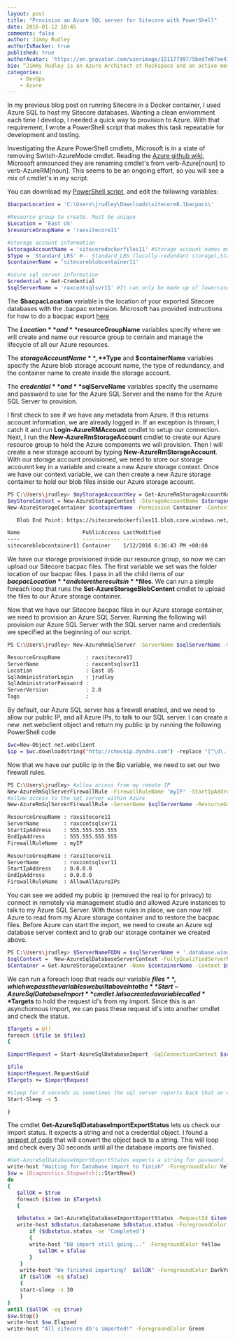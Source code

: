 ```yaml
---
layout: post
title: "Provision an Azure SQL server for Sitecore with PowerShell"
date: 2016-01-12 10:45
comments: false
author: Jimmy Rudley
authorIsRacker: true
published: true
authorAvatar: 'https://en.gravatar.com/userimage/151177997/5bed7e07ee47533cbd34b951d463bcb7.jpg'
bio: “Jimmy Rudley is an Azure Architect at Rackspace and an active member of the Azure community. He focuses on solving large and complex architecture and automation problems within Azure."
categories:
    - DevOps
    - Azure
---
```



In my previous blog post on running Sitecore in a Docker container, I used Azure SQL to host my Sitecore databases. Wanting a clean enviornment each time I develop, I needed a quick way to provision to Azure. With that requirement, I wrote a PowerShell script that makes this task repeatable for development and testing.

<!-- more -->

Investigating the Azure PowerShell cmdlets, Microsoft is in a state of removing Switch-AzureMode cmdlet. Reading the [Azure github wiki](https://github.com/Azure/azure-powershell/wiki/Deprecation-of-Switch-AzureMode-in-Azure-PowerShell), Microsoft announced they are renaming cmdlet's from verb-Azure[noun] to verb-AzureRM[noun]. This seems to be an ongoing effort, so you will see a mix of cmdlet's in my script.

You can download my [PowerShell script](https://github.com/jrudley/azureSitecoreBlobSqlUploader), and edit the following variables:


```sh
$bacpacLocation = 'C:\Users\jrudley\Downloads\sitecore8.1bacpacs\'

#Resource group to create. Must be unique
$Location = 'East US'
$resourceGroupName = 'raxsitecore11'

#storage account information
$storageAccountName = 'sitecoredockerfiles11' #Storage account names must be between 3 and 24 characters in length and use numbers and lower-case letters only
$Type = 'Standard_LRS' #-- Standard_LRS (locally-redundant storage),Standard_ZRS (zone-redundant storage),Standard_GRS (geo-redundant storage),Standard_RAGRS (read access geo-redundant storage),Premium_LRS (normally used for high I/O vm's)
$containerName = 'sitecoreblobcontainer11'

#azure sql server information
$credential = Get-Credential
$sqlServerName = 'raxcontsqlsvr11' #It can only be made up of lowercase letters 'a'-'z', the numbers 0-9 and the hyphen. The hyphen may not lead or trail in the name.
```

The **$bacpacLocation** variable is the location of your exported Sitecore databases with the .bacpac extension. Microsoft has provided instructions for how to do a bacpac export [here](https://azure.microsoft.com/en-us/documentation/articles/sql-database-cloud-migrate-compatible-export-bacpac-ssms/)

The **$Location** and **$resourceGroupName** variables specify where we will create and name our resource group to contain and manage the lifecycle of all our Azure resources.

The **$storageAccountName**, **$Type** and **$containerName** variables specify the Azure blob storage account name, the type of redundancy, and the container name to create inside the storage account.

The **$credential** and **$sqlServeName** variables specify the username and password to use for the Azure SQL Server and the name for the Azure SQL Server to provision.

I first check to see if we have any metadata from Azure. If this returns account information, we are already logged in. If an exception is thrown, I catch it and run **Login-AzureRMAccount** cmdlet to setup our connection. Next, I run the **New-AzureRmStorageAccount** cmdlet to create our Azure resource group to hold the Azure components we will provision. Then I will create a new storage account by typing **New-AzureRmStorageAccount**. With our storage account provisioned, we need to store our storage accounnt key in a variable and create a new Azure storage context. Once we have our context variable, we can then create a new Azure storage container to hold our blob files inside our Azure storage account.

```sh
PS C:\Users\jrudley> $myStorageAccountKey = Get-AzureRmStorageAccountKey -Name $storageAccountName -ResourceGroupName $resourceGroupName
$myStoreContext = New-AzureStorageContext -StorageAccountName $storageAccountName -StorageAccountKey $myStorageAccountKey.Key1
New-AzureStorageContainer $containerName -Permission Container -Context $myStoreContext

   Blob End Point: https://sitecoredockerfiles11.blob.core.windows.net/

Name                    PublicAccess LastModified
----                    ------------ ------------
sitecoreblobcontainer11 Container    1/12/2016 6:36:43 PM +00:00
```

We have our storage provisioned inside our resource group, so now we can upload our Sitecore bacpac files. The first variable we set was the folder location of our bacpac files. I pass in all the child items of our **$bacpacLocation** and store the results in **$files**. We can run a simple foreach loop that runs the **Set-AzureStorageBlobContent** cmdlet to upload the files to our Azure storage container.

Now that we have our Sitecore bacpac files in our Azure storage container, we need to provision an Azure SQL Server. Running the following will provision our Azure SQL Server with the SQL server name and credentials we specified at the beginning of our script.

```sh
PS C:\Users\jrudley> New-AzureRmSqlServer -ServerName $sqlServerName -SqlAdministratorCredentials $credential -Location $location  -ResourceGroupName  $resourceGroupName

ResourceGroupName        : raxsitecore11
ServerName               : raxcontsqlsvr11
Location                 : East US
SqlAdministratorLogin    : jrudley
SqlAdministratorPassword :
ServerVersion            : 2.0
Tags                     :
```

By default, our Azure SQL server has a firewall enabled, and we need to allow our public IP, and all Azure IPs, to talk to our SQL server. I can create a new .net.webclient object and return my public ip by running the following PowerShell code

```sh
$wc=New-Object net.webclient
$ip = $wc.downloadstring("http://checkip.dyndns.com") -replace "[^\d\.]".Trim()
```

Now that we have our public ip in the $ip variable, we need to set our two firewall rules.

```sh
PS C:\Users\jrudley> #allow access from my remote IP
New-AzureRmSqlServerFirewallRule -FirewallRuleName 'myIP' -StartIpAddress $ip -EndIpAddress $ip -ServerName $sqlServerName -ResourceGroupName $resourceGroupName
#allow access to the sql server within Azure
New-AzureRmSqlServerFirewallRule -ServerName $sqlServerName -ResourceGroupName $resourceGroupName -AllowAllAzureIPs

ResourceGroupName : raxsitecore11
ServerName        : raxcontsqlsvr11
StartIpAddress    : 555.555.555.555
EndIpAddress      : 555.555.555.555
FirewallRuleName  : myIP

ResourceGroupName : raxsitecore11
ServerName        : raxcontsqlsvr11
StartIpAddress    : 0.0.0.0
EndIpAddress      : 0.0.0.0
FirewallRuleName  : AllowAllAzureIPs
```

You can see we added my public ip (removed the real ip for privacy) to connect in remotely via management studio and allowed Azure instances to talk to my Azure SQL Server. With those rules in place, we can now tell Azure to read from my Azure storage container and to restore the bacpac files. Before Azure can start the import, we need to create an Azure sql database server context and to grab our storage container we created above.

```sh
PS C:\Users\jrudley> $ServerNameFQDN = $sqlServerName + '.database.windows.net'
$sqlContext =  New-AzureSqlDatabaseServerContext -FullyQualifiedServerName $serverNameFQDN -Credential $credential
$Container = Get-AzureStorageContainer -Name $containerName -Context $myStoreContext
```

We can run a foreach loop that reads our variable **$files**, which we pass the variables we built above into the **Start-AzureSqlDatabaseImport** cmdlet. I also created a variable called **$Targets** to hold the request id's from my import. Since this is an asynchornous import, we can pass these request id's into another cmdlet and check the status.

```sh
$Targets = @()
foreach ($file in $files)
{

$importRequest = Start-AzureSqlDatabaseImport -SqlConnectionContext $sqlContext -StorageContainer $Container -DatabaseName $file.ToString().Substring(0,$file.ToString().IndexOf('.')) -BlobName $file -Edition Standard

$file
$importRequest.RequestGuid
$Targets += $importRequest

#sleep for X seconds as sometimes the sql server reports back that an operation is in progress
Start-Sleep -s 5

}
```

The cmdlet **Get-AzureSqlDatabaseImportExportStatus** lets us check our import status. It expects a string and not a credential object. I found a [snippet of code](http://stackoverflow.com/questions/21741803/powershell-securestring-encrypt-decrypt-to-plain-text-not-working) that will convert the object back to a string. This will loop and check every 30 seconds until all the database imports are finished.

```sh
#Get-AzureSqlDatabaseImportExportStatus expects a string for password.
write-host "Waiting for Database import to finish" -ForegroundColor Yellow
$sw = [Diagnostics.Stopwatch]::StartNew()
do
{
   $allOK = $true
   foreach ($item in $Targets)
   {

   $dbstatus = Get-AzureSqlDatabaseImportExportStatus -RequestId $item.Requestguid -ServerName $sqlServerName -Username $credential.UserName -Password ((New-Object System.Management.Automation.PSCredential 'N/A', $credential.Password).GetNetworkCredential().Password)
   write-host $dbstatus.databasename $dbstatus.status -ForegroundColor Yellow
       if ($dbstatus.status -ne 'Completed')
       {
       write-host "DB import still going..." -ForegroundColor Yellow
          $allOK = $false
       }
    }
    write-host "We finished importing?  $allOK" -ForegroundColor DarkYellow
    if ($allOK -eq $false)
    {
    start-sleep -s 30
    }
}
until ($allOK -eq $true)
$sw.Stop()
write-host $sw.Elapsed
write-host "All sitecore db's imported!" -ForegroundColor Green
```
